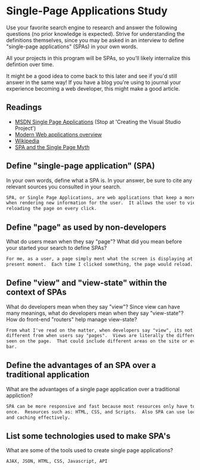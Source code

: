 # Single-Page Applications Study

Use your favorite search engine to research and answer the following questions
(no prior knowledge is expected). Strive for understanding the definitions
themselves, since you may be asked in an interview to define "single-page
applications" (SPAs) in your own words.

All your projects in this program will be SPAs, so you'll likely internalize
this defintion over time.

It might be a good idea to come back to this later and see if you'd still answer
in the same way! If you have a blog you're using to journal your experience
becoming a web developer, this might make a good article.

## Readings

-   [MSDN Single Page Applications](https://msdn.microsoft.com/en-us/magazine/dn463786.aspx) (Stop at 'Creating the Visual Studio Project')
-   [Modern Web applications overview](http://singlepageappbook.com/goal.html)
-   [Wikipedia](https://en.wikipedia.org/wiki/Single-page_application)
-   [SPA and the Single Page Myth](https://johnpapa.net/pageinspa/)

## Define "single-page application" (SPA)

In your own words, define what a SPA is. In your answer, be sure to cite any
relevant sources you consulted in your search.

```md
SPA, or Single Page Applications, are web applications that keep a more static state
when rendering new information for the user.  It allows the user to view many pages without
reloading the page on every click.
```

## Define "page" as used by non-developers

What do users mean when they say "page"? What did you mean before your started
your search to define SPAs?

```md
For me, as a user, a page simply ment what the screen is displaying at the
present moment.  Each time I clicked something, the page would reload.
```

## Define "view" and "view-state" within the context of SPAs

What do developers mean when they say "view"? Since view can have many meanings,
what do developers mean when they say "view-state"? How do front-end "routers"
help manage view-state?

```md
From what I've read on the matter, when developers say "view", its not entirely
different from when users say "pages".  Views are literally the different things
seen on the page.  That could include different areas on the site or even a navigation
bar.
```

## Define the advantages of an SPA over a traditional application

What are the advantages of a single page application over a traditional appliction?

```md
SPA can be more responsive and fast because most resources only have to be loaded
once.  Resources such as: HTML, CSS, and Scripts.  Also SPA can use local storage
and caching effectively.
```

## List some technologies used to make SPA's

What are some of the tools used to create single page applications?

```md
AJAX, JSON, HTML, CSS, Javascript, API
```
